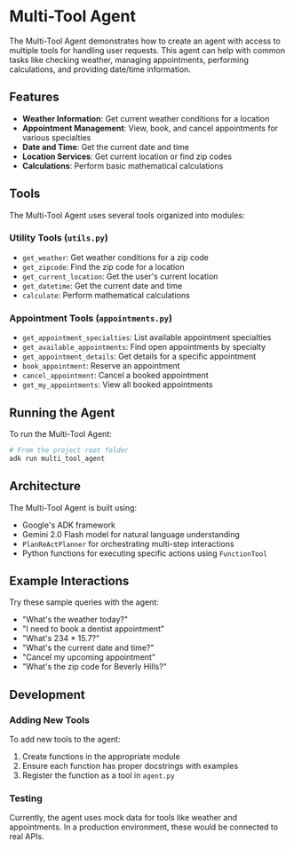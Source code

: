 # Multi-Tool Agent

The Multi-Tool Agent demonstrates how to create an agent with access to multiple tools for handling user requests. This agent can help with common tasks like checking weather, managing appointments, performing calculations, and providing date/time information.

## Features

- **Weather Information**: Get current weather conditions for a location
- **Appointment Management**: View, book, and cancel appointments for various specialties
- **Date and Time**: Get the current date and time
- **Location Services**: Get current location or find zip codes
- **Calculations**: Perform basic mathematical calculations

## Tools

The Multi-Tool Agent uses several tools organized into modules:

### Utility Tools (`utils.py`)
- `get_weather`: Get weather conditions for a zip code
- `get_zipcode`: Find the zip code for a location
- `get_current_location`: Get the user's current location
- `get_datetime`: Get the current date and time
- `calculate`: Perform mathematical calculations

### Appointment Tools (`appointments.py`)
- `get_appointment_specialties`: List available appointment specialties
- `get_available_appointments`: Find open appointments by specialty
- `get_appointment_details`: Get details for a specific appointment
- `book_appointment`: Reserve an appointment
- `cancel_appointment`: Cancel a booked appointment
- `get_my_appointments`: View all booked appointments

## Running the Agent

To run the Multi-Tool Agent:

```bash
# From the project root folder
adk run multi_tool_agent
```

## Architecture
The Multi-Tool Agent is built using:

* Google's ADK framework
* Gemini 2.0 Flash model for natural language understanding
* `PlanReActPlanner` for orchestrating multi-step interactions
* Python functions for executing specific actions using `FunctionTool`

## Example Interactions
Try these sample queries with the agent:

* "What's the weather today?"
* "I need to book a dentist appointment"
* "What's 234 * 15.7?"
* "What's the current date and time?"
* "Cancel my upcoming appointment"
* "What's the zip code for Beverly Hills?"

## Development
### Adding New Tools
To add new tools to the agent:

1. Create functions in the appropriate module
2. Ensure each function has proper docstrings with examples
3. Register the function as a tool in `agent.py`

### Testing
Currently, the agent uses mock data for tools like weather and appointments. In a production environment, these would be connected to real APIs.
